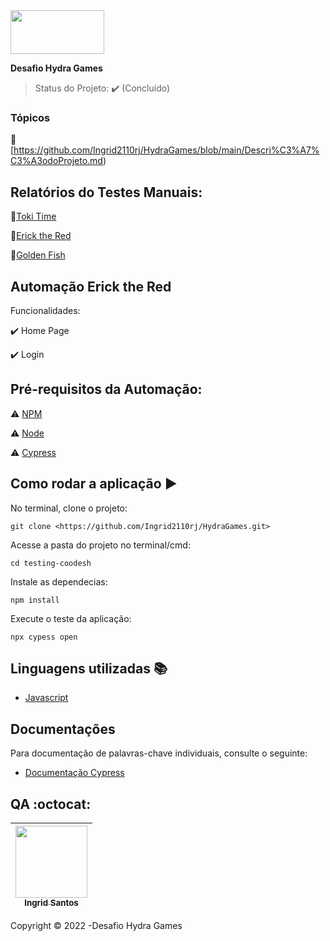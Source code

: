 
<img src="https://www.hydragames.com.br/wp-content/uploads/2022/07/hydra_games.png" width="150" height="70">

<b> Desafio Hydra Games </b>


> Status do Projeto: :heavy_check_mark: (Concluído)
> 

### Tópicos

:small_blue_diamond: [https://github.com/Ingrid2110rj/HydraGames/blob/main/Descri%C3%A7%C3%A3odoProjeto.md)

## Relatórios do Testes Manuais:


:small_blue_diamond:[Toki Time](https://github.com/Ingrid2110rj/HydraGames/blob/main/TOKI-TIME.pdf)

:small_blue_diamond:[Erick the Red](https://github.com/Ingrid2110rj/HydraGames/blob/main/ERIK%20THE%20RED.pdf)

:small_blue_diamond:[Golden Fish](https://github.com/Ingrid2110rj/HydraGames/blob/main/GOLDEN-FISHTANK.pdf)



## Automação Erick the Red 

Funcionalidades:

:heavy_check_mark: Home Page

:heavy_check_mark: Login




## Pré-requisitos da Automação:

:warning: [NPM](https://docs.npmjs.com/cli/v6/commands/npm-install)

:warning: [Node](https://nodejs.org/en/download/)

:warning: [Cypress](https://docs.cypress.io/guides/getting-started/installing-cypress#What-you-ll-learn)



## Como rodar a aplicação :arrow_forward:

No terminal, clone o projeto:

```
git clone <https://github.com/Ingrid2110rj/HydraGames.git>

```

Acesse a pasta do projeto no terminal/cmd:

```
cd testing-coodesh

```

Instale as dependecias:

```
npm install

```

Execute o teste da aplicação:

```
npx cypess open

```


## Linguagens utilizadas :books:

- [Javascript](https://pt-br.reactjs.org/docs/create-a-new-react-app.html)

## Documentações

Para documentação de palavras-chave individuais, consulte o seguinte:

 - [Documentação Cypress](https://docs.cypress.io/guides/overview/why-cypress)

 


## QA :octocat:

| [<img src="https://avatars.githubusercontent.com/u/90401515?v=4" width=115><br><sub>Ingrid Santos</sub>](https://github.com/Ingrid2110rj)
| :---: |



Copyright :copyright: 2022 -Desafio Hydra Games
